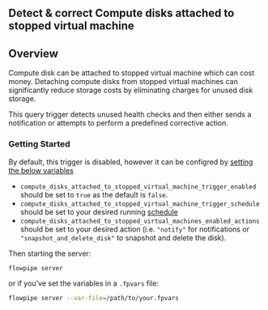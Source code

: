 ## Detect & correct Compute disks attached to stopped virtual machine

## Overview

Compute disk can be attached to stopped virtual machine which can cost money. Detaching compute disks from stopped virtual machines can significantly reduce storage costs by eliminating charges for unused disk storage.

This query trigger detects unused health checks and then either sends a notification or attempts to perform a predefined corrective action.

### Getting Started

By default, this trigger is disabled, however it can be configred by [setting the below variables](https://flowpipe.io/docs/build/mod-variables#passing-input-variables)
- `compute_disks_attached_to_stopped_virtual_machine_trigger_enabled` should be set to `true` as the default is `false`.
- `compute_disks_attached_to_stopped_virtual_machine_trigger_schedule` should be set to your desired running [schedule](https://flowpipe.io/docs/flowpipe-hcl/trigger/schedule#more-examples)
- `compute_disks_attached_to_stopped_virtual_machines_enabled_actions` should be set to your desired action (i.e. `"notify"` for notifications or `"snapshot_and_delete_disk"` to snapshot and delete the disk).

Then starting the server:
```sh
flowpipe server
```

or if you've set the variables in a `.fpvars` file:
```sh
flowpipe server --var-file=/path/to/your.fpvars
```